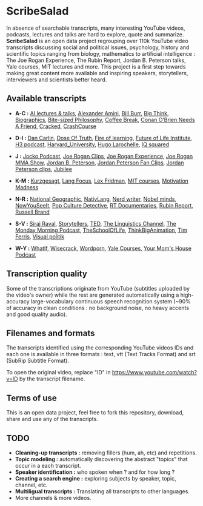 # ScribeSalad 

In absence of searchable transcripts, many interesting YouTube videos, podcasts, lectures and talks are hard to explore, quote and summarize. **ScribeSalad** is an open data project regrouping over 110k YouTube video transcripts discussing social and political issues, psychology, history and scientific topics ranging from biology, mathematics to artificial intelligence : The Joe Rogan Experience, The Rubin Report, Jordan B. Peterson talks, Yale courses, MIT lectures and more. This project is a first step towards making great content more available and inspiring speakers, storytellers, interviewers and scientists better heard.


## Available transcripts 

* **A-C :** [AI lectures & talks](transcripts/en/AI_lectures_talks), [Alexander Amini](transcripts/en/Alexander_Amini), [Bill Burr](transcripts/en/Bill_Burr), [Big Think](transcripts/en/Big_Think), [Biographics](transcripts/en/Biographics), [Bite-sized Philosophy](transcripts/en/Bite-sized_Philosophy), [Coffee Break](transcripts/en/Coffee_Break), [Conan O’Brien Needs A Friend](transcripts/en/Conan_OBrien_Needs_a_Friend), [Cracked](transcripts/en/Cracked), [CrashCourse](transcripts/en/CrashCourse)

* **D-I :** [Dan Carlin](transcripts/en/Dan_carlin), [Dose Of Truth](transcripts/en/DoseOfTruth), [Fire of learning](transcripts/en/Fire_of_learning), [Future of Life Institute](transcripts/en/Future_of_Life_Institute), [H3 podcast](transcripts/en/H3_podcast), [Harvard_University](transcripts/en/Harvard_University), [Hugo Larochelle](transcripts/en/Hugo_Larochelle), [IQ squared](transcripts/en/Iqsquared)

* **J :** [Jocko Podcast](transcripts/en/Jocko_Podcast), [Joe Rogan Clips](transcripts/en/Joe_Rogan_Clips), [Joe Rogan Experience](transcripts/en/Joe_Rogan_Experience), [Joe Rogan MMA Show](transcripts/en/Joe_Rogan_MMA_Show), [Jordan B. Peterson](transcripts/en/Jordan_B_Peterson), [Jordan Peterson Fan Clips](transcripts/en/Jordan_Peterson_Fan_Clips), [Jordan Peterson clips](transcripts/en/Jordan_Peterson_clips), [Jubilee](transcripts/en/Jubilee)

* **K-M :** [Kurzgesagt](transcripts/en/Kurzgesagt), [Lang Focus](transcripts/en/Lang_Focus), [Lex Fridman](transcripts/en/Lex_Fridman), [MIT courses](transcripts/en/MIT), [Motivation Madness](transcripts/en/Motivation_Madness)

* **N-R :** [National Geographic](transcripts/en/National_Geographic), [NativLang](transcripts/en/NativLang), [Nerd writer](transcripts/en/Nerd_writer), [Nobel minds](transcripts/en/Nobel_minds), [NowYouSeeIt](transcripts/en/NowYouSeeIt), [Pop Culture Detective](transcripts/en/Pop_Culture_Detective), [RT Documentaries](transcripts/en/RTDocumentaries), [Rubin Report](transcripts/en/Rubin_Report), [Russell Brand](transcripts/en/Russell_Brand)

* **S-V :** [Siraj Raval](transcripts/en/Siraj_Raval), [Storytellers](transcripts/en/Storytellers), [TED](transcripts/en/TED), [The Linguistics Channel](transcripts/en/The_Linguistics_Channel), [The Monday Morning Podcast](transcripts/en/TAMMP), [TheSchoolOfLife](transcripts/en/TheSchoolOfLife), [ThinkBigAnimation](transcripts/en/ThinkBigAnimation), [Tim Ferris](transcripts/en/Tim_Ferris), [Visual politik](transcripts/en/Visual_politik)

* **W-Y :** [WhatIf](transcripts/en/WhatIf), [Wisecrack](transcripts/en/Wisecrack), [Wordporn](transcripts/en/Wordporn), [Yale Courses](transcripts/en/YaleCourses), [Your Mom's House Podcast](transcripts/en/YourMomsHousePodcast)

## Transcription quality 
Some of the transcriptions originate from YouTube (subtitles uploaded by the video's owner) while the rest are generated automatically using a high-accuracy large-vocabulary continuous speech recognition system (~90% of accuracy in clean conditions : no background noise, no heavy accents and good quality audio). 

## Filenames and formats 
The transcripts identified using the corresponding YouTube videos IDs and each one is available in three formats : text, vtt (Text Tracks Format) and srt (SubRip Subtitle Format).

To open the original video, replace "ID" in https://www.youtube.com/watch?v=ID by the transcript filename. 

## Terms of use 
This is an open data project, feel free to fork this repository, download, share and use any of the transcripts. 


## TODO 
- **Cleaning-up transcripts :** removing fillers (hum, ah, etc) and repetitions.
- **Topic modeling :** automatically discovering the abstract "topics" that occur in a each transcript.
- **Speaker identification :** who spoken when ? and for how long ?
- **Creating a search engine :** exploring subjects by speaker, topic, channel, etc.
- **Multiligual transcripts :** Translating all transcripts to other languages.
- More channels & more videos.
